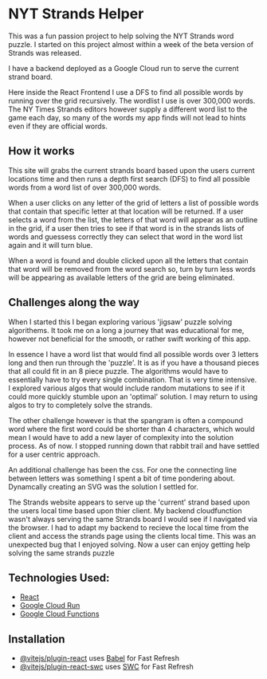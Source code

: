 # NYT Strands Helper

This was a fun passion project to help solving the NYT Strands word puzzle. I started on this project almost within a week of the beta version of Strands was released.

I have a backend deployed as a Google Cloud run to serve the current strand board.

Here inside the React Frontend I use a DFS to find all possible words by running over the grid recursively. The wordlist I use is over 300,000 words. The NY Times Strands editors however supply a different word list to the game each day, so many of the words my app finds will not lead to hints even if they are official words. 

## How it works
This site will grabs the current strands board based upon the users current locations time and then runs a depth first search (DFS) to find all possible words from a word list of over 300,000 words.

When a user clicks on any letter of the grid of letters a list of possible words that contain that specific letter at that location will be returned. If a user selects a word from the list, the letters of that word will appear as an outline in the grid, if a user then tries to see if that word is in the strands lists of words and guessess correctly they can select that word in the word list again and it will turn blue. 

When a word is found and double clicked upon all the letters that contain that word will be removed from the word search so, turn by turn less words will be appearing as available letters of the grid are being eliminated. 

## Challenges along the way
When I started this I began exploring various 'jigsaw' puzzle solving algorithems. It took me on a long a journey that was educational for me, however not beneficial for the smooth, or rather swift working of this app. 

In essence I have a word list that would find all possible words over 3 letters long and then run through the 'puzzle'. It is as if you have a thousand pieces that all could fit in an 8 piece puzzle. The algorithms would have to essentially have to try every single combination. That is very time intensive. I explored various algos that would include random mutations to see if it could more quickly stumble upon an 'optimal' solution. I may return to using algos to try to completely solve the strands. 

The other challenge however is that the spangram is often a compound word where the first word could be shorter than 4 characters, which would mean I would have to add a new layer of complexity into the solution process. As of now. I stopped running down that rabbit trail and have settled for a user centric approach. 

An additional challenge has been the css. For one the connecting line between letters was something I spent a bit of time pondering about. Dynamcally creating an SVG was the solution I settled for. 

The Strands website appears to serve up the 'current' strand based upon the users local time based upon thier client. My backend cloudfunction wasn't always serving the same Strands board I would see if I navigated via the browser. I had to adapt my backend to recieve the local time from the client and access the strands page using the clients local time. This was an unexpected bug that I enjoyed solving. Now a user can enjoy getting help solving the same strands puzzle 


## Technologies Used:

- [React](https://reactjs.org/)
- [Google Cloud Run](https://cloud.google.com/run)
- [Google Cloud Functions](https://cloud.google.com/functions)


## Installation

- [@vitejs/plugin-react](https://github.com/vitejs/vite-plugin-react/blob/main/packages/plugin-react/README.md) uses [Babel](https://babeljs.io/) for Fast Refresh
- [@vitejs/plugin-react-swc](https://github.com/vitejs/vite-plugin-react-swc) uses [SWC](https://swc.rs/) for Fast Refresh
